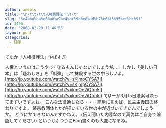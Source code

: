 ```yaml
---
author: ameblo
title: "\n\t\t\t\t人権保護法？\t\t"
slug: '%e4%ba%ba%e6%a8%a9%e4%bf%9d%e8%ad%b7%e6%b3%95%ef%bc%9f'
id: 3496
date: '2008-02-29 11:46:55'
layout: post
categories:
  - 随筆
---
```


てゆか「人権擁護法」やばすぎ。

人権というのはこうやって守るもんじゃないでしょうが…！ しかし「美しい日本」は「疑わしき」を「糾弾」して抹殺する世の中らしいよ。 [http://jp.youtube.com/watch?v=sKjmpCYSA7I](http://jp.youtube.com/watch?v=sKjmpCYSA7I) [http://jp.youtube.com/watch?v=kmOe2iQfm5I](http://jp.youtube.com/watch?v=kmOe2iQfm5I) てゆーか3月15日法案可決ってまずいですよね。 こんな法律通したら・・・簡単に言えば、民主主義国の終わりですよ。 某宗教団体とかが描いている世の中が近づいてきたんでしょうか。 どうにかできないんですかねえ。 (伝え聞いた内容なので真偽はご自身で確認してください) というかふつうにBlog書くのも大変になるね。